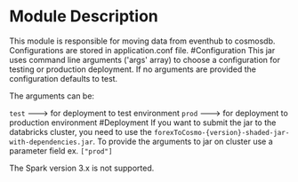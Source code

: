 # Module Description
This module is responsible for moving data from eventhub to cosmosdb. Configurations are stored in 
application.conf file.
#Configuration
This jar uses command line arguments ('args' array) to choose a configuration for testing or 
production deployment. If no arguments are provided the configuration defaults to test.

The arguments can be:

`test`   ---> for deployment to test environment
`prod`   ---> for deployment to production environment
#Deployment
If you want to submit the jar to the databricks cluster, you need to use the `forexToCosmo-{version}-shaded-jar-with-dependencies.jar`.
To provide the arguments to jar on cluster use a parameter field ex. `["prod"]`

The Spark version 3.x is not supported. 

